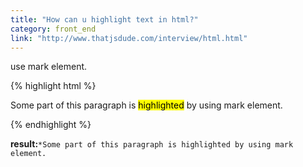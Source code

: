 ```yaml
---
title: "How can u highlight text in html?"
category: front_end
link: "http://www.thatjsdude.com/interview/html.html"
---
```

use mark element.

{% highlight html %}
<p>Some part of this paragraph is <mark>highlighted</mark> by using mark element.</p>
{% endhighlight %}  

**result:**`*Some part of this paragraph is highlighted by using mark element.`
